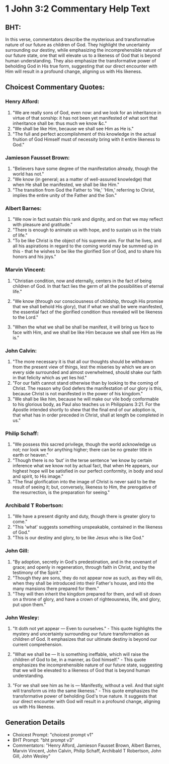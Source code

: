# 1 John 3:2 Commentary Help Text

## BHT:
In this verse, commentators describe the mysterious and transformative nature of our future as children of God. They highlight the uncertainty surrounding our destiny, while emphasizing the incomprehensible nature of our future state, one that will elevate us to a likeness of God that is beyond human understanding. They also emphasize the transformative power of beholding God in His true form, suggesting that our direct encounter with Him will result in a profound change, aligning us with His likeness.

## Choicest Commentary Quotes:
### Henry Alford:
1. "We are really sons of God, even now: and we look for an inheritance in virtue of that sonship: it has not been yet manifested of what sort that inheritance shall be: thus much we know &c."
2. "We shall be like Him, because we shall see Him as He is."
3. "The full and perfect accomplishment of this knowledge in the actual fruition of God Himself must of necessity bring with it entire likeness to God."

### Jamieson Fausset Brown:
1. "Believers have some degree of the manifestation already, though the world has not."
2. "We know (in general; as a matter of well-assured knowledge) that when He shall be manifested, we shall be like Him."
3. "The transition from God the Father to 'He,' 'Him,' referring to Christ, implies the entire unity of the Father and the Son."

### Albert Barnes:
1. "We now in fact sustain this rank and dignity, and on that we may reflect with pleasure and gratitude."
2. "There is enough to animate us with hope, and to sustain us in the trials of life."
3. "To be like Christ is the object of his supreme aim. For that he lives, and all his aspirations in regard to the coming world may be summed up in this - that he wishes to be like the glorified Son of God, and to share his honors and his joys."

### Marvin Vincent:
1. "Christian condition, now and eternally, centers in the fact of being children of God. In that fact lies the germ of all the possibilities of eternal life." 

2. "We know (through our consciousness of childship, through His promise that we shall behold His glory), that if what we shall be were manifested, the essential fact of the glorified condition thus revealed will be likeness to the Lord."

3. "When the what we shall be shall be manifest, it will bring us face to face with Him, and we shall be like Him because we shall see Him as He is."

### John Calvin:
1. "The more necessary it is that all our thoughts should be withdrawn from the present view of things, lest the miseries by which we are on every side surrounded and almost overwhelmed, should shake our faith in that felicity which as yet lies hid."
2. "For our faith cannot stand otherwise than by looking to the coming of Christ. The reason why God defers the manifestation of our glory is this, because Christ is not manifested in the power of his kingdom."
3. "We shall be like him, because he will make our vile body conformable to his glorious body, as Paul also teaches us in Philippians 3:21. For the Apostle intended shortly to shew that the final end of our adoption is, that what has in order preceded in Christ, shall at length be completed in us."

### Philip Schaff:
1. "We possess this sacred privilege, though the world acknowledge us not; nor look we for anything higher; there can be no greater title in earth or heaven."
2. "Though there is no ‘but’ in the terse sentence ‘we know by certain inference what we know not by actual fact, that when He appears, our highest hope will be satisfied in our perfect conformity, in body and soul and spirit, to His image."
3. "The final glorification into the image of Christ is never said to be the result of seeing it; but, conversely, likeness to Him, the prerogative of the resurrection, is the preparation for seeing."

### Archibald T Robertson:
1. "We have a present dignity and duty, though there is greater glory to come."
2. "This 'what' suggests something unspeakable, contained in the likeness of God."
3. "This is our destiny and glory, to be like Jesus who is like God."

### John Gill:
1. "By adoption, secretly in God's predestination, and in the covenant of grace; and openly in regeneration, through faith in Christ, and by the testimony of the Spirit." 
2. "Though they are sons, they do not appear now as such, as they will do, when they shall be introduced into their Father's house, and into the many mansions there prepared for them."
3. "They will then inherit the kingdom prepared for them, and will sit down on a throne of glory, and have a crown of righteousness, life, and glory, put upon them."

### John Wesley:
1. "It doth not yet appear — Even to ourselves." - This quote highlights the mystery and uncertainty surrounding our future transformation as children of God. It emphasizes that our ultimate destiny is beyond our current comprehension.

2. "What we shall be — It is something ineffable, which will raise the children of God to be, in a manner, as God himself." - This quote emphasizes the incomprehensible nature of our future state, suggesting that we will be elevated to a likeness of God that is beyond human understanding.

3. "For we shall see him as he is — Manifestly, without a veil. And that sight will transform us into the same likeness." - This quote emphasizes the transformative power of beholding God's true nature. It suggests that our direct encounter with God will result in a profound change, aligning us with His likeness.


## Generation Details
- Choicest Prompt: "choicest prompt v1"
- BHT Prompt: "bht prompt v3"
- Commentators: "Henry Alford, Jamieson Fausset Brown, Albert Barnes, Marvin Vincent, John Calvin, Philip Schaff, Archibald T Robertson, John Gill, John Wesley"
